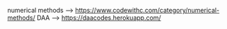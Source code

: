 numerical methods --> https://www.codewithc.com/category/numerical-methods/
DAA --> https://daacodes.herokuapp.com/
